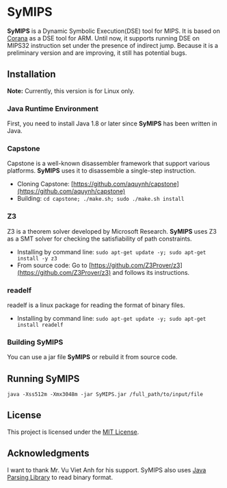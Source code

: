 # SyMIPS

**SyMIPS** is a Dynamic Symbolic Execution(DSE) tool for MIPS. It is based on [Corana](https://github.com/anhvvcs/corana) as a DSE tool for ARM. 
Until now, it supports running DSE on MIPS32 instruction set under the presence of indirect jump. Because it is a preliminary version and are improving, it still has potential bugs.

## Installation

**Note:** Currently, this version is for Linux only.
### Java Runtime Environment
First, you need to install Java 1.8 or later since **SyMIPS** has been written in Java.

### Capstone

Capstone is a well-known disassembler framework that support various platforms. **SyMIPS** uses it to disassemble a single-step instruction.
* Cloning Capstone: [https://github.com/aquynh/capstone](https://github.com/aquynh/capstone)
* Building: `cd capstone; ./make.sh; sudo ./make.sh install`
    
### Z3

Z3 is a theorem solver developed by Microsoft Research. **SyMIPS** uses Z3 as a SMT solver for checking the satisfiability of path constraints.
* Installing by command line: `sudo apt-get update -y; sudo apt-get install -y z3`
* From source code:  Go to [https://github.com/Z3Prover/z3](https://github.com/Z3Prover/z3) and follows its instructions.

### readelf

readelf is a linux package for reading the format of binary files.
* Installing by command line: `sudo apt-get update -y; sudo apt-get install readelf`

### Building SyMIPS 

You can use a jar file **SyMIPS** or rebuild it from source code.

## Running SyMIPS

```
java -Xss512m -Xmx3048m -jar SyMIPS.jar /full_path/to/input/file
```

## License
This project is licensed under the [MIT License](http://www.opensource.org/licenses/mit-license.php).

## Acknowledgments

I want to thank Mr. Vu Viet Anh for his support. SyMIPS also uses [Java Parsing Library](https://github.com/jawi/java-binutils) to read binary format.
